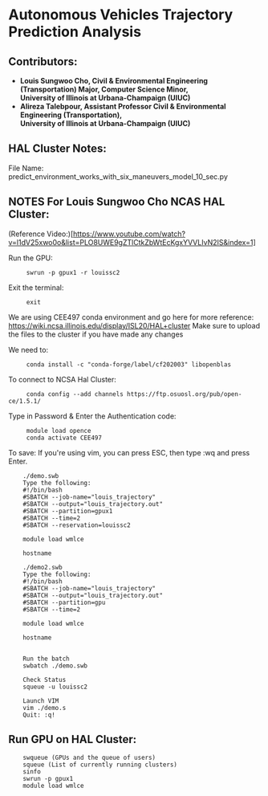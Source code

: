 # Autonomous Vehicles Trajectory Prediction Analysis

## Contributors:
- **Louis Sungwoo Cho, Civil & Environmental Engineering (Transportation) Major, Computer Science Minor, </br> University of Illinois at Urbana-Champaign (UIUC)**
- **Alireza Talebpour, Assistant Professor Civil & Environmental Engineering (Transportation), </br> University of Illinois at Urbana-Champaign (UIUC)**


## HAL Cluster Notes:

File Name: predict_environment_works_with_six_maneuvers_model_10_sec.py

## NOTES For Louis Sungwoo Cho NCAS HAL Cluster:
(Reference Video:)[https://www.youtube.com/watch?v=l1dV25xwo0o&list=PLO8UWE9gZTlCtkZbWtEcKgxYVVLIvN2IS&index=1]

Run the GPU: 

         swrun -p gpux1 -r louissc2
Exit the terminal:

         exit 
         
We are using CEE497 conda environment and go here for more reference: https://wiki.ncsa.illinois.edu/display/ISL20/HAL+cluster 
Make sure to upload the files to the cluster if you have made any changes

We need to: 

         conda install -c "conda-forge/label/cf202003" libopenblas
         
To connect to NCSA Hal Cluster: 

         conda config --add channels https://ftp.osuosl.org/pub/open-ce/1.5.1/
         
Type in Password & Enter the Authentication code:

         module load opence
         conda activate CEE497
         
To save: If you're using vim, you can press ESC, then type :wq and press Enter.

        ./demo.swb
        Type the following:
        #!/bin/bash 
        #SBATCH --job-name="louis_trajectory"
        #SBATCH --output="louis_trajectory.out"
        #SBATCH --partition=gpux1
        #SBATCH --time=2
        #SBATCH --reservation=louissc2

        module load wmlce

        hostname 

        ./demo2.swb
        Type the following: 
        #!/bin/bash 
        #SBATCH --job-name="louis_trajectory"
        #SBATCH --output="louis_trajectory.out"
        #SBATCH --partition=gpu
        #SBATCH --time=2

        module load wmlce

        hostname 


        Run the batch 
        swbatch ./demo.swb

        Check Status 
        squeue -u louissc2

        Launch VIM
        vim ./demo.s
        Quit: :q!
## Run GPU on HAL Cluster:
        swqueue (GPUs and the queue of users)
        squeue (List of currently running clusters)   
        sinfo
        swrun -p gpux1 
        module load wmlce
 
